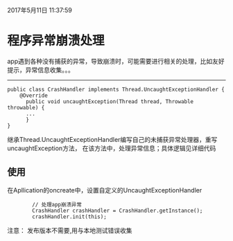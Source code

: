 2017年5月11日 11:37:59

# 程序异常崩溃处理
 app遇到各种没有捕获的异常，导致崩溃时，可能需要进行相关的处理，比如友好提示，异常信息收集。。。

 ---
```
public class CrashHandler implements Thread.UncaughtExceptionHandler {
    @Override
      public void uncaughtException(Thread thread, Throwable throwable) {
      ...
      }
}
```

继承Thread.UncaughtExceptionHandler编写自己的未捕获异常处理器，重写uncaughtException方法，
在该方法中，处理异常信息；具体逻辑见详细代码

## 使用
在Apllication的oncreate中，设置自定义的UncaughtExceptionHandler
```
        // 处理app崩溃异常
        CrashHandler crashHandler = CrashHandler.getInstance();
        crashHandler.init(this);
```

注意： 发布版本不需要,用与本地测试错误收集
